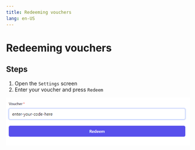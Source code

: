 ```yaml
---
title: Redeeming vouchers
lang: en-US
---
```


# Redeeming vouchers

## Steps

1. Open the `Settings` screen
2. Enter your voucher and press `Redeem`

![redeeming a voucher](../.vuepress/public/redeem-voucher.png)
